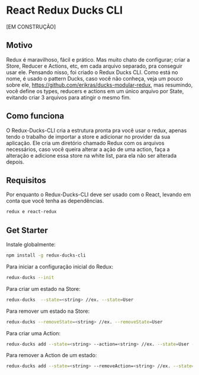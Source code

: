 # React Redux Ducks CLI

[EM CONSTRUÇÃO]

## Motivo
Redux é maravilhoso, fácil e prático. Mas muito chato de configurar; criar a Store, Reducer e Actions, etc, em cada arquivo separado, pra conseguir usar ele. Pensando nisso, foi criado o Redux Ducks CLI. Como está no nome, é usado o pattern Ducks, caso você não conheça, veja um pouco sobre ele, https://github.com/erikras/ducks-modular-redux, mas resumindo, você define os types, reducers e actions em um único arquivo por State, evitando criar 3 arquivos para atingir o mesmo fim.

## Como funciona
O Redux-Ducks-CLI cria a estrutura pronta pra você usar o redux, apenas tendo o trabalho de importar a store e adicionar no provider da sua aplicação. Ele cria um diretório chamado Redux com os arquivos necessários, caso você queira alterar a ação de uma action, faça a alteração e adicione essa store na white list, para ela não ser alterada depois.

## Requisitos
Por enquanto o Redux-Ducks-CLI deve ser usado com o React, levando em conta que você tenha as dependências.

```bash
redux e react-redux
```

## Get Starter
Instale globalmente:

```bash
npm install -g redux-ducks-cli
```

Para iniciar a configuração inicial do Redux:

```bash
redux-ducks --init
```

Para criar um estado na Store:

```bash
redux-ducks  --state=<string> //ex. --state=User
```

Para remover um estado na Store:

```bash
redux-ducks --removeState=<string> //ex. --removeState=User
```

Para criar uma Action:

```bash
redux-ducks add --state=<string> --action=<string> //ex. --state=User --action=SetUser
```

Para remover a Action de um estado:

```bash
redux-ducks add --state=<string> --removeAction=<string> //ex. --state=User --removeAction=SetUser
```
